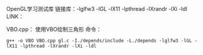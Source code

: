 OpenGL学习测试库
链接库：-lglfw3 -lGL -lX11 -lpthread -lXrandr -lXi -ldl
LINK：

VBO.cpp：
使用VBO绘制三角形
命令：
```
g++ -o VBO VBO.cpp gl.c -I./depends/include -L./depends -lglfw3 -lGL -lX11 -lpthread -lXrandr -lXi -ldl
```